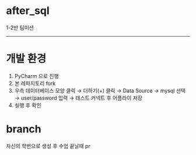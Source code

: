 # after_sql
1-2반 팀미션

---

# 개발 환경
1. PyCharm 으로 진행
2. 본 레파지토리 fork
5. 우측 데이터베이스 모양 클릭 &rarr; 더하기(+) 클릭 &rarr; Data Source &rarr; mysql 선택 &rarr; user/password 입력 &rarr; 테스트 커넥트 후 어플라이 저장
6. 실행 후 확인

# branch
자신의 학번으로 생성 후 수업 끝날때 pr
